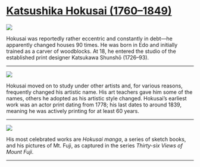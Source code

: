 # [Katsushika Hokusai (1760–1849)](http://artsmia.github.io/griot/#/stories/619)

![](http://cdn.dx.artsmia.org/thumbs/tn_2014_TDX_MIAArtStories_161.jpg)

Hokusai was reportedly rather eccentric and constantly in debt—he apparently changed houses 90 times. He was born in Edo and initially trained as a carver of woodblocks. At 18, he entered the studio of the established print designer Katsukawa Shunshō (1726–93). 

---

![](http://cdn.dx.artsmia.org/thumbs/tn_2014_TDX_MIAArtStories_160.jpg)

Hokusai moved on to study under other artists and, for various reasons, frequently changed his artistic name. His art teachers gave him some of the names, others he adopted as his artistic style changed. Hokusai’s earliest work was an actor print dating from 1778; his last dates to around 1839, meaning he was actively printing for at least 60 years. 

---

![](http://cdn.dx.artsmia.org/thumbs/tn_2014_TDX_MIAArtStories_160.jpg)

His most celebrated works are *Hokusai manga*, a series of sketch books, and his pictures of Mt. Fuji, as captured in the series *Thirty-six Views of Mount Fuji*. 

---
